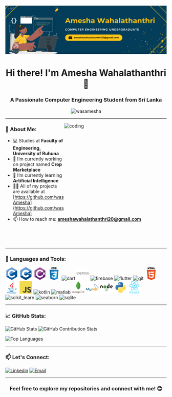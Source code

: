 ![logo](https://github.com/wasAmesha/wasAmesha/blob/main/Github%20Banner.png)

<h1 align="center">Hi there! I'm Amesha Wahalathanthri 👋</h1>
<h3 align="center">A Passionate Computer Engineering Student from Sri Lanka</h3>

<p align="center"> <img src="https://komarev.com/ghpvc/?username=wasamesha&label=Profile%20views&color=0e75b6&style=flat" alt="wasamesha" /> </p>

---

<img align="right" alt="coding" width="320" height="280" src="https://cdn.dribbble.com/users/1894420/screenshots/14032021/media/a85f637f1eb4cd5efdd307f9760472a1.gif">

### 📝 About Me:


- 💻 Studies at **Faculty of Engineering, University of Ruhuna**
- 🔭 I’m currently working on project named **Crop Marketplace**
- 🌱 I’m currently learning **Artificial Intelligence**
- 👨‍💻 All of my projects are available at [https://github.com/wasAmesha](https://github.com/wasAmesha)
- 📫 How to reach me: **ameshawahalathanthri20@gmail.com**

<br> <!-- Add a line break here -->

<br> <!-- Add a line break here -->

---

### 🚀 Languages and Tools:

<p align="left"> 
    <img src="https://raw.githubusercontent.com/devicons/devicon/master/icons/c/c-original.svg" alt="c" width="40" height="40"/>
    <img src="https://raw.githubusercontent.com/devicons/devicon/master/icons/cplusplus/cplusplus-original.svg" alt="cplusplus" width="40" height="40"/>
    <img src="https://raw.githubusercontent.com/devicons/devicon/master/icons/csharp/csharp-original.svg" alt="csharp" width="40" height="40"/>
    <img src="https://raw.githubusercontent.com/devicons/devicon/master/icons/css3/css3-original-wordmark.svg" alt="css3" width="40" height="40"/>
    <img src="https://www.vectorlogo.zone/logos/dartlang/dartlang-icon.svg" alt="dart" width="40" height="40"/>
    <img src="https://raw.githubusercontent.com/devicons/devicon/master/icons/express/express-original-wordmark.svg" alt="express" width="40" height="40"/>
    <img src="https://www.vectorlogo.zone/logos/firebase/firebase-icon.svg" alt="firebase" width="40" height="40"/>
    <img src="https://www.vectorlogo.zone/logos/flutterio/flutterio-icon.svg" alt="flutter" width="40" height="40"/>
    <img src="https://www.vectorlogo.zone/logos/git-scm/git-scm-icon.svg" alt="git" width="40" height="40"/>
    <img src="https://raw.githubusercontent.com/devicons/devicon/master/icons/html5/html5-original-wordmark.svg" alt="html5" width="40" height="40"/>
    <img src="https://raw.githubusercontent.com/devicons/devicon/master/icons/java/java-original.svg" alt="java" width="40" height="40"/>
    <img src="https://raw.githubusercontent.com/devicons/devicon/master/icons/javascript/javascript-original.svg" alt="javascript" width="40" height="40"/>
    <img src="https://www.vectorlogo.zone/logos/kotlinlang/kotlinlang-icon.svg" alt="kotlin" width="40" height="40"/>
    <img src="https://upload.wikimedia.org/wikipedia/commons/2/21/Matlab_Logo.png" alt="matlab" width="40" height="40"/>
    <img src="https://raw.githubusercontent.com/devicons/devicon/master/icons/mongodb/mongodb-original-wordmark.svg" alt="mongodb" width="40" height="40"/>
    <img src="https://raw.githubusercontent.com/devicons/devicon/master/icons/mysql/mysql-original-wordmark.svg" alt="mysql" width="40" height="40"/>
    <img src="https://raw.githubusercontent.com/devicons/devicon/master/icons/nodejs/nodejs-original-wordmark.svg" alt="nodejs" width="40" height="40"/>
    <img src="https://raw.githubusercontent.com/devicons/devicon/master/icons/python/python-original.svg" alt="python" width="40" height="40"/>
    <img src="https://raw.githubusercontent.com/devicons/devicon/master/icons/react/react-original-wordmark.svg" alt="react" width="40" height="40"/>
    <img src="https://upload.wikimedia.org/wikipedia/commons/0/05/Scikit_learn_logo_small.svg" alt="scikit_learn" width="40" height="40"/>
    <img src="https://seaborn.pydata.org/_images/logo-mark-lightbg.svg" alt="seaborn" width="40" height="40"/>
    <img src="https://www.vectorlogo.zone/logos/sqlite/sqlite-icon.svg" alt="sqlite" width="40" height="40"/>
    <!-- Add more icons as needed -->
</p>

---

### 📈 GitHub Stats:

<p align="left">
    <img src="https://github-readme-stats.vercel.app/api?username=wasamesha&show_icons=true&locale=en" alt="GitHub Stats" />
    <img src="https://github-readme-streak-stats.herokuapp.com/?user=wasamesha&" alt="GitHub Contribution Stats" />
</p>

<p align="left">
    <img src="https://github-readme-stats.vercel.app/api/top-langs?username=wasamesha&show_icons=true&locale=en&layout=compact" alt="Top Languages" />
</p>

---

### 📫 Let's Connect:

[![Linkedin](https://img.shields.io/badge/-LinkedIn-0077B5?style=flat-square&logo=linkedin&logoColor=white)](https://www.linkedin.com/in/amesha-wahalathanthri)
[![Email](https://img.shields.io/badge/-Gmail-D14836?style=flat-square&logo=gmail&logoColor=white)](mailto:ameshawahalathanthri20@gmail.com)

---
<h3 align="center">
Feel free to explore my repositories and connect with me! 😊
</h3>
